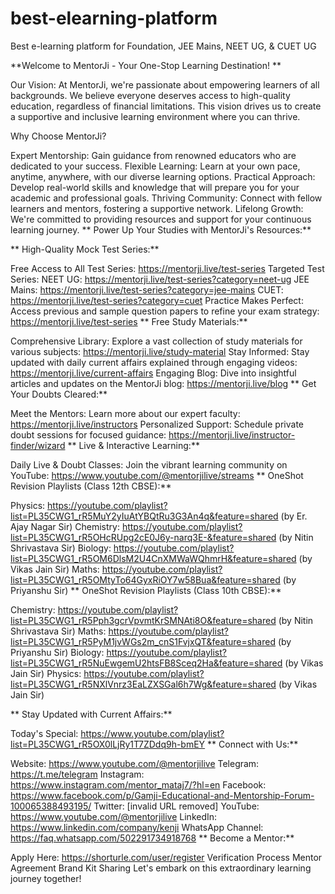 # best-elearning-platform
Best e-learning platform for Foundation, JEE Mains, NEET UG, &amp; CUET UG

**Welcome to MentorJi - Your One-Stop Learning Destination! **

Our Vision: At MentorJi, we're passionate about empowering learners of all backgrounds. We believe everyone deserves access to high-quality education, regardless of financial limitations.  This vision drives us to create a supportive and inclusive learning environment where you can thrive.

Why Choose MentorJi?

Expert Mentorship: Gain guidance from renowned educators who are dedicated to your success.
Flexible Learning: Learn at your own pace, anytime, anywhere, with our diverse learning options.
Practical Approach: Develop real-world skills and knowledge that will prepare you for your academic and professional goals.
Thriving Community: Connect with fellow learners and mentors, fostering a supportive network.
Lifelong Growth: We're committed to providing resources and support for your continuous learning journey.
** Power Up Your Studies with MentorJi's Resources:**

** High-Quality Mock Test Series:**

Free Access to All Test Series: https://mentorji.live/test-series
Targeted Test Series:
NEET UG: https://mentorji.live/test-series?category=neet-ug
JEE Mains: https://mentorji.live/test-series?category=jee-mains
CUET: https://mentorji.live/test-series?category=cuet
Practice Makes Perfect: Access previous and sample question papers to refine your exam strategy: https://mentorji.live/test-series
** Free Study Materials:**

Comprehensive Library: Explore a vast collection of study materials for various subjects: https://mentorji.live/study-material
Stay Informed: Stay updated with daily current affairs explained through engaging videos: https://mentorji.live/current-affairs
Engaging Blog: Dive into insightful articles and updates on the MentorJi blog: https://mentorji.live/blog
** Get Your Doubts Cleared:**

Meet the Mentors: Learn more about our expert faculty: https://mentorji.live/instructors
Personalized Support: Schedule private doubt sessions for focused guidance: https://mentorji.live/instructor-finder/wizard
** Live & Interactive Learning:**

Daily Live & Doubt Classes: Join the vibrant learning community on YouTube: https://www.youtube.com/@mentorjilive/streams
** OneShot Revision Playlists (Class 12th CBSE):**

Physics: https://youtube.com/playlist?list=PL35CWG1_rR5MuY2yIuAtYBQtRu3G3An4q&feature=shared (by Er. Ajay Nagar Sir)
Chemistry: https://youtube.com/playlist?list=PL35CWG1_rR5OHcRUpg2cE0J6y-narq3E-&feature=shared (by Nitin Shrivastava Sir)
Biology: https://youtube.com/playlist?list=PL35CWG1_rR5OM6DlsM2U4CnXMWaWQhmrH&feature=shared (by Vikas Jain Sir)
Maths: https://youtube.com/playlist?list=PL35CWG1_rR5OMtyTo64GyxRiOY7w58Bua&feature=shared (by Priyanshu Sir)
** OneShot Revision Playlists (Class 10th CBSE):**

Chemistry: https://youtube.com/playlist?list=PL35CWG1_rR5Pph3gcrVpvmtKrSMNAti8O&feature=shared (by Nitin Shrivastava Sir)
Maths: https://youtube.com/playlist?list=PL35CWG1_rR5PyM1jvWGs2m_cnS1FvjxQT&feature=shared (by Priyanshu Sir)
Biology: https://youtube.com/playlist?list=PL35CWG1_rR5NuEwgemU2htsFB8Sceq2Ha&feature=shared (by Vikas Jain Sir)
Physics: https://youtube.com/playlist?list=PL35CWG1_rR5NXlVnrz3EaLZXSGal6h7Wg&feature=shared (by Vikas Jain Sir)

** Stay Updated with Current Affairs:**


Today's Special: https://www.youtube.com/playlist?list=PL35CWG1_rR5OX0lLjRy1T7ZDdq9h-bmEY
** Connect with Us:**

Website: https://www.youtube.com/@mentorjilive
Telegram: https://t.me/telegram
Instagram: https://www.instagram.com/mentor_mataj7/?hl=en
Facebook: https://www.facebook.com/p/Gamji-Educational-and-Mentorship-Forum-100065388493195/
Twitter: [invalid URL removed]
YouTube: https://www.youtube.com/@mentorjilive
LinkedIn: https://www.linkedin.com/company/kenji
WhatsApp Channel: https://faq.whatsapp.com/502291734918768
** Become a Mentor:**

Apply Here: https://shorturle.com/user/register
Verification Process
Mentor Agreement
Brand Kit Sharing
Let's embark on this extraordinary learning journey together!


